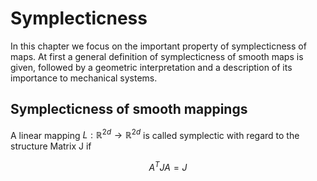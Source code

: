 # Symplecticness
In this chapter we focus on the important property of symplecticness of maps.
At first a general definition of symplecticness of smooth maps is given, followed by a geometric interpretation and a description of its importance to mechanical systems.

## Symplecticness of smooth mappings
A linear mapping $L: \mathbb{R}^{2d} \rightarrow \mathbb{R}^{2d}$ is called symplectic with regard to the structure Matrix J if

$$
A^{T}JA = J 
$$

